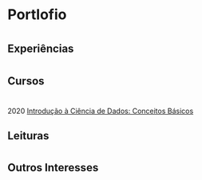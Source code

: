 # Portlofio
# 


## Experiências
#
## Cursos
#
2020 [Introdução à Ciência de Dados: Conceitos Básicos](./Certificados/Introdução_a_ciencia_de_dados_conceitos_basico.pdf)
## Leituras
#
## Outros Interesses
#
